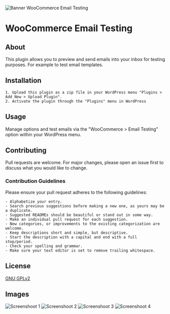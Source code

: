 ![Banner WooCommerce Email Testing](https://s3.amazonaws.com/images.themes.email/wc-email-testing/banner.png)

# WooCommerce Email Testing

## About
This plugin allows you to preview and send emails into your inbox for testing purposes. For example to test email templates.

## Installation

    1. Upload this plugin as a zip file in your WordPress menu "Plugins > Add New > Upload Plugin".
    2. Activate the plugin through the "Plugins" menu in WordPress

## Usage
Manage options and test emails via the "WooCommerce > Email Testing" option within your WordPress menu.

## Contributing
Pull requests are welcome. For major changes, please open an issue first to discuss what you would like to change.

### Contribution Guidelines
Please ensure your pull request adheres to the following guidelines:

    - Alphabetize your entry.
    - Search previous suggestions before making a new one, as yours may be a duplicate.
    - Suggested READMEs should be beautiful or stand out in some way.
    - Make an individual pull request for each suggestion.
    - New categories, or improvements to the existing categorization are welcome.
    - Keep descriptions short and simple, but descriptive.
    - Start the description with a capital and end with a full stop/period.
    - Check your spelling and grammar.
    - Make sure your text editor is set to remove trailing whitespace.

## License
[GNU GPLv2](https://choosealicense.com/licenses/gpl-2.0/)

## Images
![Screenshoot 1](https://s3.amazonaws.com/images.themes.email/wc-email-testing/screen_1.png)
![Screenshoot 2](https://s3.amazonaws.com/images.themes.email/wc-email-testing/screen_2.png)
![Screenshoot 3](https://s3.amazonaws.com/images.themes.email/wc-email-testing/screen_3.png)
![Screenshoot 4](https://s3.amazonaws.com/images.themes.email/wc-email-testing/screen_4.png)